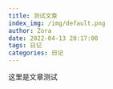 ```yaml
---
title: 测试文章
index_img: /img/default.png
author: Zora
date: 2022-04-13 20:17:00
tags: 日记
categories: 日记
---
```


这里是文章测试